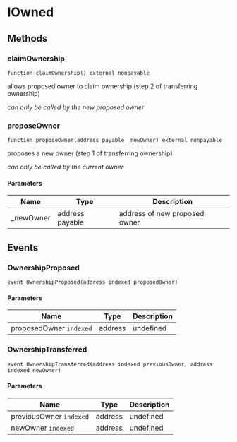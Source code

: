 # IOwned

## Methods

### claimOwnership

```solidity
function claimOwnership() external nonpayable
```

allows proposed owner to claim ownership (step 2 of transferring ownership)

_can only be called by the new proposed owner_

### proposeOwner

```solidity
function proposeOwner(address payable _newOwner) external nonpayable
```

proposes a new owner (step 1 of transferring ownership)

_can only be called by the current owner_

#### Parameters

| Name       | Type            | Description                   |
| ---------- | --------------- | ----------------------------- |
| \_newOwner | address payable | address of new proposed owner |

## Events

### OwnershipProposed

```solidity
event OwnershipProposed(address indexed proposedOwner)
```

#### Parameters

| Name                    | Type    | Description |
| ----------------------- | ------- | ----------- |
| proposedOwner `indexed` | address | undefined   |

### OwnershipTransferred

```solidity
event OwnershipTransferred(address indexed previousOwner, address indexed newOwner)
```

#### Parameters

| Name                    | Type    | Description |
| ----------------------- | ------- | ----------- |
| previousOwner `indexed` | address | undefined   |
| newOwner `indexed`      | address | undefined   |

